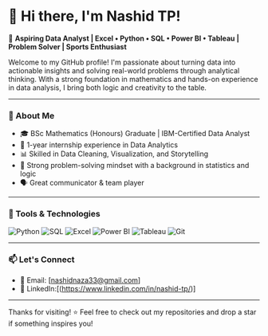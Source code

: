 # 👋 Hi there, I'm Nashid TP!

🎯 **Aspiring Data Analyst | Excel • Python • SQL • Power BI • Tableau | Problem Solver | Sports Enthusiast**

Welcome to my GitHub profile! I'm passionate about turning data into actionable insights and solving real-world problems through analytical thinking. With a strong foundation in mathematics and hands-on experience in data analysis, I bring both logic and creativity to the table.

---

### 🚀 About Me
- 🎓 BSc Mathematics (Honours) Graduate | IBM-Certified Data Analyst
- 💼 1-year internship experience in Data Analytics
- 📊 Skilled in Data Cleaning, Visualization, and Storytelling
- 🧠 Strong problem-solving mindset with a background in statistics and logic
- 🗣️ Great communicator & team player

---

### 🔧 Tools & Technologies
![Python](https://img.shields.io/badge/-Python-3776AB?logo=python&logoColor=white)
![SQL](https://img.shields.io/badge/-SQL-4479A1?logo=MySQL&logoColor=white)
![Excel](https://img.shields.io/badge/-Excel-217346?logo=microsoft-excel&logoColor=white)
![Power BI](https://img.shields.io/badge/-Power%20BI-F2C811?logo=Power-BI&logoColor=black)
![Tableau](https://img.shields.io/badge/-Tableau-E97627?logo=tableau&logoColor=white)
![Git](https://img.shields.io/badge/-Git-F05032?logo=git&logoColor=white)

---

### 📫 Let's Connect
- 📧 Email: [nashidnaza33@gmail.com]
- 💼 LinkedIn:[(https://www.linkedin.com/in/nashid-tp/)]


---

Thanks for visiting! ⭐ Feel free to check out my repositories and drop a star if something inspires you!

